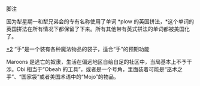 <title>Operative Witchcraft</title><link href="9781620558454.css" rel="stylesheet" type="text/css"> 

脚注

因为犁星期一和犁兄弟会的专有名称使用了单词 *plow 的英国拼法，*这个单词的英国拼法在所有情况下都保留了下来。所有其他带有英式拼法的单词都被美国化了。

[*2](9781620558454_c13.xhtml#fr2) “手”是一个装有各种魔法物品的袋子，适合“手”的预期功能

Maroons 是逃亡的奴隶，生活在偏远地区自给自足的社区中，当局基本上不予干涉。Obi 相当于“Obeah 的工具”，或者是一个号角，里面装着可能是“巫术之手”、“国家袋”或者美国术语中的“Mojo”的物品。